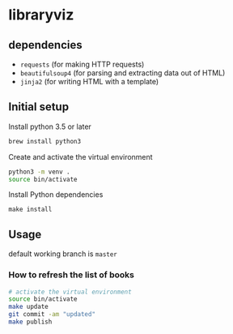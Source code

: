 # libraryviz


## dependencies

- `requests` (for making HTTP requests)
- `beautifulsoup4` (for parsing and extracting data out of HTML)
- `jinja2` (for writing HTML with a template)

## Initial setup 

Install python 3.5 or later

```sh
brew install python3
```

Create and activate the virtual environment

```sh
python3 -m venv .
source bin/activate
```

Install Python dependencies

```
make install
```

## Usage

default working branch is `master`


### How to refresh the list of books

```sh
# activate the virtual environment
source bin/activate
make update
git commit -am "updated"
make publish
```